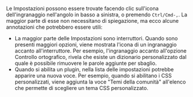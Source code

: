 Le Impostazioni possono essere trovate facendo clic sull'icona dell'ingranaggio nell'angolo in basso a sinistra, o premendo `Ctrl/Cmd-,`. La maggior parte di esse non necessitano di spiegazione, ma ecco alcune annotazioni che potrebbero essere utili:

- La maggior parte delle Impostazioni sono interruttori. Quando sono presenti maggiori opzioni, viene mostrata l'icona di un ingranaggio accanto all'interruttore. Per esempio, l'ingranaggio accanto all'opzione Controllo ortografico, rivela che esiste un dizionario personalizzato dal quale è possibile rimuovere le parole aggiunte per sbaglio.
- Quando si abilita un plugin, nella lista delle impostazioni potrebbe apparire una nuova voce. Per esempio, quando si abilitano i CSS personalizzati, viene aggiunta la voce "Temi della comunità" all'elenco che permette di scegliere un tema CSS personalizzato.
